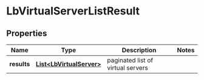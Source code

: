 # LbVirtualServerListResult

## Properties
Name | Type | Description | Notes
------------ | ------------- | ------------- | -------------
**results** | [**List&lt;LbVirtualServer&gt;**](LbVirtualServer.md) | paginated list of virtual servers | 
